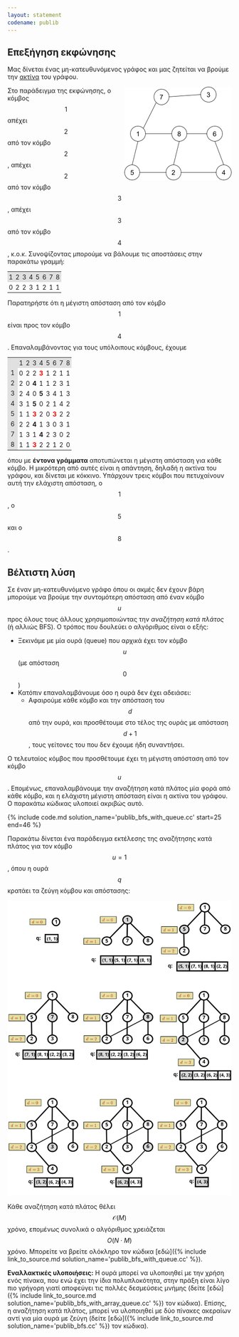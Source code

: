```yaml
---
layout: statement
codename: publib
---
```


## Επεξήγηση εκφώνησης

Μας δίνεται ένας μη-κατευθυνόμενος γράφος και μας ζητείται να βρούμε την [ακτίνα](https://el.wikipedia.org/wiki/%CE%91%CE%BA%CF%84%CE%AF%CE%BD%CE%B1_(%CE%B8%CE%B5%CF%89%CF%81%CE%AF%CE%B1_%CE%B3%CF%81%CE%AC%CF%86%CF%89%CE%BD)) του γράφου.

<img style="float: right" src="/assets/36-bgym-publib.png"/>

Στο παράδειγμα της εκφώνησης, ο κόμβος $$1$$ απέχει $$2$$ από τον κόμβο $$2$$, απέχει $$2$$ από τον κόμβο $$3$$, απέχει $$3$$ από τον κόμβο $$4$$, κ.ο.κ. Συνοψίζοντας μπορούμε να βάλουμε τις αποστάσεις στην παρακάτω γραμμή:

<center>
<table style="width: auto; cellpadding: 1px">
<tr style="background:#e0e0e0"> <td style="padding: 3px">1</td> <td style="padding: 3px">2</td> <td style="padding: 3px">3</td> <td style="padding: 3px">4</td> <td style="padding: 3px">5</td> <td style="padding: 3px">6</td> <td style="padding: 3px">7</td> <td style="padding: 3px">8</td> </tr>
<tr><td style="padding: 3px">0</td> <td style="padding: 3px">2</td> <td style="padding: 3px">2</td> <td style="padding: 3px">3</td> <td style="padding: 3px">1</td> <td style="padding: 3px">2</td> <td style="padding: 3px">1</td> <td style="padding: 3px">1</td> </tr>
</table>
</center>

Παρατηρήστε ότι η μέγιστη απόσταση από τον κόμβο $$1$$ είναι προς τον κόμβο $$4$$. Επαναλαμβάνοντας για τους υπόλοιπους κόμβους, έχουμε

<center>
<table style="width: auto; cellpadding: 1px">
<tr style="background:#e0e0e0"> <td style="padding: 3px"></td> <td style="padding: 3px">1</td> <td style="padding: 3px">2</td> <td style="padding: 3px">3</td> <td style="padding: 3px">4</td> <td style="padding: 3px">5</td> <td style="padding: 3px">6</td> <td style="padding: 3px">7</td> <td style="padding: 3px">8</td> </tr>
<tr><td style="background:#e0e0e0">1</td> <td style="padding: 3px">0</td> <td style="padding: 3px">2</td> <td style="padding: 3px">2</td> <td style="padding: 3px"><b style="color:red">3</b></td> <td style="padding: 3px">1</td> <td style="padding: 3px">2</td> <td style="padding: 3px">1</td> <td style="padding: 3px">1</td> </tr>
<tr><td style="background:#e0e0e0">2</td> <td style="padding: 3px">2</td> <td style="padding: 3px">0</td> <td style="padding: 3px"><b>4</b></td> <td style="padding: 3px">1</td> <td style="padding: 3px">1</td> <td style="padding: 3px">2</td> <td style="padding: 3px">3</td> <td style="padding: 3px">1</td> </tr>
<tr><td style="background:#e0e0e0">3</td> <td style="padding: 3px">2</td> <td style="padding: 3px">4</td> <td style="padding: 3px">0</td> <td style="padding: 3px"><b>5</b></td> <td style="padding: 3px">3</td> <td style="padding: 3px">4</td> <td style="padding: 3px">1</td> <td style="padding: 3px">3</td> </tr>
<tr><td style="background:#e0e0e0">4</td> <td style="padding: 3px">3</td> <td style="padding: 3px">1</td> <td style="padding: 3px"><b>5</b></td> <td style="padding: 3px">0</td> <td style="padding: 3px">2</td> <td style="padding: 3px">1</td> <td style="padding: 3px">4</td> <td style="padding: 3px">2</td> </tr>
<tr><td style="background:#e0e0e0">5</td> <td style="padding: 3px">1</td> <td style="padding: 3px">1</td> <td style="padding: 3px"><b style="color:red">3</b></td> <td style="padding: 3px">2</td> <td style="padding: 3px">0</td> <td style="padding: 3px"><b style="color:red">3</b></td> <td style="padding: 3px">2</td> <td style="padding: 3px">2</td> </tr>
<tr><td style="background:#e0e0e0">6</td> <td style="padding: 3px">2</td> <td style="padding: 3px">2</td> <td style="padding: 3px"><b>4</b></td> <td style="padding: 3px">1</td> <td style="padding: 3px">3</td> <td style="padding: 3px">0</td> <td style="padding: 3px">3</td> <td style="padding: 3px">1</td> </tr>
<tr><td style="background:#e0e0e0">7</td> <td style="padding: 3px">1</td> <td style="padding: 3px">3</td> <td style="padding: 3px">1</td> <td style="padding: 3px"><b>4</b></td> <td style="padding: 3px">2</td> <td style="padding: 3px">3</td> <td style="padding: 3px">0</td> <td style="padding: 3px">2</td> </tr>
<tr><td style="background:#e0e0e0">8</td> <td style="padding: 3px">1</td> <td style="padding: 3px">1</td> <td style="padding: 3px"><b style="color:red">3</b></td> <td style="padding: 3px">2</td> <td style="padding: 3px">2</td> <td style="padding: 3px">1</td> <td style="padding: 3px">2</td> <td style="padding: 3px">0</td> </tr>
</table>
</center>

όπου με **έντονα γράμματα** αποτυπώνεται η μέγιστη απόσταση για κάθε κόμβο. Η μικρότερη από αυτές είναι η απάντηση, δηλαδή η ακτίνα του γράφου, και δίνεται με κόκκινο. Υπάρχουν τρεις κόμβοι που πετυχαίνουν αυτή την ελάχιστη απόσταση, ο $$1$$, ο $$5$$ και ο $$8$$.

## Βέλτιστη λύση

Σε έναν μη-κατευθυνόμενο γράφο όπου οι ακμές δεν έχουν βάρη μπορούμε να βρούμε την συντομότερη απόσταση από έναν κόμβο $$u$$ προς όλους τους άλλους χρησιμοποιώντας την *αναζήτηση κατά πλάτος* (ή αλλιώς BFS). Ο τρόπος που δουλεύει ο αλγόριθμος είναι ο εξής: 
 - Ξεκινάμε με μία ουρά (queue) που αρχικά έχει τον κόμβο $$u$$ (με απόσταση $$0$$)
 - Κατόπιν επαναλαμβάνουμε όσο η ουρά δεν έχει αδειάσει:
   - Αφαιρούμε κάθε κόμβο και την απόσταση του $$d$$ από την ουρά, και προσθέτουμε στο τέλος της ουράς με απόσταση $$d+1$$, τους γείτονες του που δεν έχουμε ήδη συναντήσει.

Ο τελευταίος κόμβος που προσθέτουμε έχει τη μέγιστη απόσταση από τον κόμβο $$u$$. Επομένως, επαναλαμβάνουμε την αναζήτηση κατά πλάτος μία φορά από κάθε κόμβο, και η ελάχιστη μέγιστη απόσταση είναι η ακτίνα του γράφου. Ο παρακάτω κώδικας υλοποιεί ακριβώς αυτό. 

{% include code.md solution_name='publib_bfs_with_queue.cc' start=25 end=46 %}

Παρακάτω δίνεται ένα παράδειγμα εκτέλεσης της αναζήτησης κατά πλάτος για τον κόμβο $$u = 1$$, όπου η ουρά $$q$$ κρατάει τα ζεύγη κόμβου και απόστασης:
<center>
<img width=600px src="/assets/36-blyk-publib-bfs_example.svg"/>
</center>

Κάθε αναζήτηση κατά πλάτος θέλει $$\mathcal{O}(M)$$ χρόνο, επομένως συνολικά ο αλγόριθμος χρειάζεται $$O(N \cdot M)$$ χρόνο. Μπορείτε να βρείτε ολόκληρο τον κώδικα [εδώ]({% include link_to_source.md solution_name='publib_bfs_with_queue.cc' %}).

**Εναλλακτικές υλοποιήσεις:** Η ουρά μπορεί να υλοποιηθεί με την χρήση ενός πίνακα, που ενώ έχει την ίδια πολυπλοκότητα, στην πράξη είναι λίγο πιο γρήγορη γιατί αποφεύγει τις πολλές δεσμεύσεις μνήμης (δείτε [εδώ]({% include link_to_source.md solution_name='publib_bfs_with_array_queue.cc' %}) τον κώδικα). Επίσης, η αναζήτηση κατά πλάτος, μπορεί να υλοποιηθεί με δύο πίνακες ακεραίων αντί για μία ουρά με ζεύγη (δείτε [εδώ]({% include link_to_source.md solution_name='publib_bfs.cc' %}) τον κώδικα).
